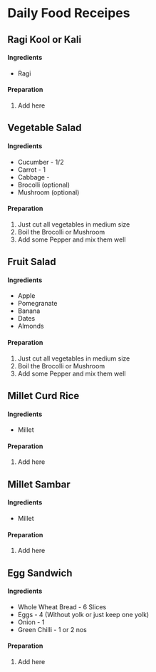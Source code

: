 # Daily Food Receipes

## Ragi Kool or Kali

#### Ingredients
* Ragi

#### Preparation
1. Add here

## Vegetable Salad

#### Ingredients
* Cucumber - 1/2
* Carrot - 1
* Cabbage - 
* Brocolli (optional)
* Mushroom (optional)

#### Preparation
1. Just cut all vegetables in medium size
2. Boil the Brocolli or Mushroom
3. Add some Pepper and mix them well

## Fruit Salad

#### Ingredients
* Apple
* Pomegranate
* Banana
* Dates
* Almonds

#### Preparation
1. Just cut all vegetables in medium size
2. Boil the Brocolli or Mushroom
3. Add some Pepper and mix them well



## Millet Curd Rice
#### Ingredients
* Millet

#### Preparation
1. Add here

## Millet Sambar

#### Ingredients
* Millet

#### Preparation
1. Add here

## Egg Sandwich

#### Ingredients
* Whole Wheat Bread - 6 Slices
* Eggs - 4 (Without yolk or just keep one yolk)
* Onion - 1
* Green Chilli - 1 or 2 nos

#### Preparation
1. Add here


